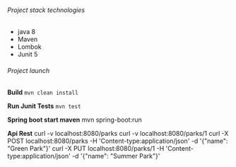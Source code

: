 ###### Project stack technologies
- java 8 
- Maven
- Lombok
- Junit 5


###### Project launch

**Build** 
`mvn clean install`

**Run Junit Tests**
`mvn test`

**Spring boot start maven**
mvn spring-boot:run


**Api Rest**
curl -v localhost:8080/parks
curl -v localhost:8080/parks/1
curl -X POST localhost:8080/parks -H 'Content-type:application/json' -d '{"name": "Green Park"}'
curl -X PUT localhost:8080/parks/1 -H 'Content-type:application/json' -d '{"name": "Summer Park"}'
